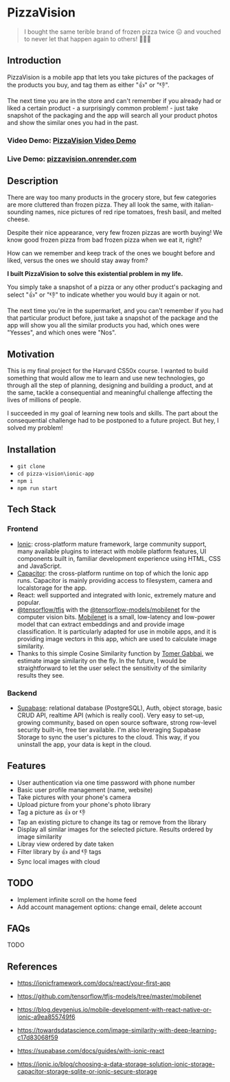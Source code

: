 # PizzaVision

> I bought the same terible brand of frozen pizza twice 😖 and vouched to never let that happen again to others!  🥶🍕🙌

## Introduction

PizzaVision is a mobile app that lets you take pictures of the packages of the products you buy, and tag them as either "👍" or "👎".

The next time you are in the store and can't remember if you already had or liked a certain product - a surprisingly common problem! - just take snapshot of the packaging and the app will search all your product photos and show the similar ones you had in the past.

### Video Demo: [PizzaVision Video Demo](https://youtu.be/UvWqgWUDMGE)

### Live Demo: [pizzavision.onrender.com](https://pizzavision.onrender.com/)

## Description

There are way too many products in the grocery store, but few categories are more cluttered than frozen pizza. They all look the same, with  italian-sounding names,  nice pictures of red ripe tomatoes, fresh basil, and melted cheese.

Despite their nice appearance, very few frozen pizzas are worth buying! We know good frozen pizza from bad frozen pizza when we eat it, right?

How can we remember and keep track of the ones we bought before and liked, versus the ones we should stay away from?

**I built PizzaVision to solve this existential problem in my life.**

You simply take a snapshot of a pizza or any other product's packaging and select "👍" or "👎" to indicate whether you would buy it again or not.

The next time you're in the supermarket, and you can't remember if you had that particular product before, just take a snapshot of the package and the app will show you all the similar products you had, which ones were "Yesses", and which ones were "Nos".

## Motivation

This is my final project for the Harvard CS50x course. I wanted to build something that would allow me to learn and use new technologies, go through all the step of planning, designing and building a product, and at the same, tackle a consequential and meaningful challenge affecting the lives of millions of people.

I succeeded in my goal of learning new tools and skills. The part about the consequential challenge had to be postponed to a future project. But hey, I solved my problem!

## Installation

- ``git clone``
- ``cd pizza-vision\ionic-app``
- ``npm i``
- ``npm run start``

## Tech Stack

### Frontend

- [Ionic](https://ionicframework.com/docs/react): cross-platform mature framework, large community support, many available plugins to interact with mobile platform features, UI components built in, familiar development experience using HTML, CSS and JavaScript.
- [Capacitor](https://capacitorjs.com/docs): the cross-platform runtime on top of which the Ionic app runs. Capacitor is mainly providing access to filesystem, camera and localstorage for the app.
- React: well supported and integrated with Ionic, extremely mature and popular.
- [@tensorflow/tfjs](https://www.tensorflow.org/js/tutorials/setup?hl=en) with the [@tensorflow-models/mobilenet](https://www.npmjs.com/package/@tensorflow-models/mobilenet) for the computer vision bits. [Mobilenet](https://github.com/tensorflow/tfjs-models/tree/master/mobilenet) is a small, low-latency and low-power model that can extract embeddings and and provide image classification. It is particularly adapted for use in mobile apps, and it is providing image vectors in this app, which are used to calculate image similarity.
- Thanks to this simple Cosine Similarity function by [Tomer Gabbai](https://gist.github.com/tomericco/14b5ceac90d6eed6f9ba6cb5305f8fab), we estimate image similarity on the fly. In the future, I would be straightforward to let the user select the sensitivity of the similarity results they see.

### Backend

- [Supabase](https://supabase.com/docs): relational database (PostgreSQL), Auth, object storage, basic CRUD API, realtime API (which is really cool). Very easy to set-up, growing community, based on open source software, strong row-level security built-in, free tier available. I'm also leveraging Supabase Storage to sync the user's pictures to the cloud. This way, if you uninstall the app, your data is kept in the cloud.

## Features

- User authentication via one time password with phone number
- Basic user profile management (name, website)
- Take pictures with your phone's camera
- Upload picture from your phone's photo library
- Tag a picture as 👍 or 👎
- Tap an existing picture to change its tag or remove from the library
- Display all similar images for the selected picture. Results ordered by image similarity
- Libray view ordered by date taken
- Filter library by 👍 and 👎 tags
- Sync local images with cloud

## TODO

- Implement infinite scroll on the home feed
- Add account management options: change email, delete account

## FAQs

TODO

## References

- https://ionicframework.com/docs/react/your-first-app
- https://github.com/tensorflow/tfjs-models/tree/master/mobilenet

- https://blog.devgenius.io/mobile-development-with-react-native-or-ionic-a9ea855749f6
- https://towardsdatascience.com/image-similarity-with-deep-learning-c17d83068f59

- https://supabase.com/docs/guides/with-ionic-react
- https://ionic.io/blog/choosing-a-data-storage-solution-ionic-storage-capacitor-storage-sqlite-or-ionic-secure-storage
